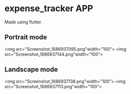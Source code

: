 # expense_tracker APP

Made using flutter.

## Portrait mode
<img src="Screenshot_1686937095.png"width="100">
<img src="Screenshot_1686937144.png"width="100">

## Landscape mode
<img src="Screenshot_1686937138.png"width="100">
<img src="Screenshot_1686937113.png"width="100">